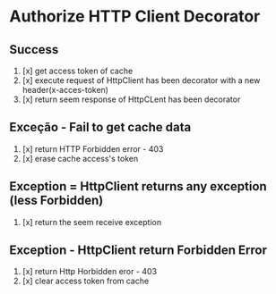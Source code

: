 # Authorize HTTP Client Decorator

## Success

1. [x] get access token of cache
2. [x] execute request of HttpClient has been decorator with a new header(x-acces-token)
3. [x] return seem response of HttpCLent has been decorator

## Exceção - Fail to get cache data
  1. [x] return HTTP Forbidden error - 403
  2. [x] erase cache access's token

## Exception = HttpClient returns any exception (less Forbidden)
  1. [x] return the seem receive exception 

## Exception - HttpClient return Forbidden Error
  1. [x] return Http Horbidden eror - 403
  2. [x] clear access token from cache